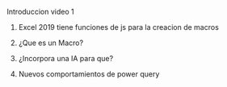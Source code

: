 Introduccion video 1


1. Excel 2019 tiene funciones de js para la creacion de macros 


2. ¿Que es un Macro?


3. ¿Incorpora una IA para que?


4. Nuevos comportamientos de power query 

